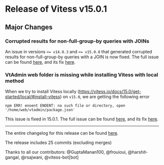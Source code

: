 # Release of Vitess v15.0.1
## Major Changes

### Corrupted results for non-full-group-by queries with JOINs

An issue in versions `<= v14.0.3` and `<= v15.0.0` that generated corrupted results for non-full-group-by queries with a JOIN
is now fixed. The full issue can be found [here](https://github.com/vitessio/vitess/issues/11625), and its fix [here](https://github.com/vitessio/vitess/pull/11633).

### VtAdmin web folder is missing while installing Vitess with local method

When we try to install Vitess locally (https://vitess.io/docs/15.0/get-started/local/#install-vitess) on `v15.0`, we are getting the following error
```
npm ERR! enoent ENOENT: no such file or directory, open '/home/web/vtadmin/package.json'
```
This issue is fixed in 15.0.1. The full issue can be found [here](https://github.com/vitessio/vitess/issues/11679), and its fix [here](https://github.com/vitessio/vitess/pull/11683).

------------

The entire changelog for this release can be found [here](https://github.com/vitessio/vitess/blob/main/doc/releasenotes/15_0_1_changelog.md).

The release includes 25 commits (excluding merges)

Thanks to all our contributors: @GuptaManan100, @frouioui, @harshit-gangal, @rsajwani, @vitess-bot[bot]

